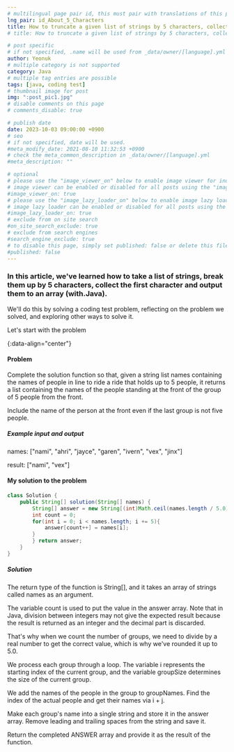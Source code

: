 ```yaml
---
# multilingual page pair id, this must pair with translations of this page. (This name must be unique)
lng_pair: id_About_5_Characters
title: How to truncate a given list of strings by 5 characters, collecting only the first character and outputting it to an array.
# title: How to truncate a given list of strings by 5 characters, collecting only the first character and outputting it to an array.

# post specific
# if not specified, .name will be used from _data/owner/[language].yml
author: Yeonuk
# multiple category is not supported
category: Java
# multiple tag entries are possible
tags: [java, coding test]
# thumbnail image for post
img: ":post_pic1.jpg"
# disable comments on this page
# comments_disable: true

# publish date
date: 2023-10-03 09:00:00 +0900
# seo
# if not specified, date will be used.
#meta_modify_date: 2021-08-10 11:32:53 +0900
# check the meta_common_description in _data/owner/[language].yml
#meta_description: ""

# optional
# please use the "image_viewer_on" below to enable image viewer for individual pages or posts (_posts/ or [language]/_posts folders).
# image viewer can be enabled or disabled for all posts using the "image_viewer_posts: true" setting in _data/conf/main.yml.
#image_viewer_on: true
# please use the "image_lazy_loader_on" below to enable image lazy loader for individual pages or posts (_posts/ or [language]/_posts folders).
# image lazy loader can be enabled or disabled for all posts using the "image_lazy_loader_posts: true" setting in _data/conf/main.yml.
#image_lazy_loader_on: true
# exclude from on site search
#on_site_search_exclude: true
# exclude from search engines
#search_engine_exclude: true
# to disable this page, simply set published: false or delete this file
#published: false
---
```


<!-- outline-start -->

### In this article, we've learned how to take a list of strings, break them up by 5 characters, collect the first character and output them to an array (with.Java).

We'll do this by solving a coding test problem, reflecting on the problem we solved, and exploring other ways to solve it.

Let's start with the problem

{:data-align="center"}

<!-- outline-end -->

#### Problem

Complete the solution function so that, given a string list names containing the names of people in line to ride a ride that holds up to 5 people, it returns a list containing the names of the people standing at the front of the group of 5 people from the front.

Include the name of the person at the front even if the last group is not five people.

##### Example input and output

names: ["nami", "ahri", "jayce", "garen", "ivern", "vex", "jinx"]

result: ["nami", "vex"]

<!-- | start_num | end_num | result |
| --------- | ------- | ------ |
| 10 | 3 | 0 | -->

#### My solution to the problem

```java
class Solution {
    public String[] solution(String[] names) {
        String[] answer = new String[(int)Math.ceil(names.length / 5.0)];
        int count = 0;
        for(int i = 0; i < names.length; i += 5){
            answer[count++] = names[i];
        }
        } return answer;
    }
}
```

##### Solution

The return type of the function is String[], and it takes an array of strings called names as an argument.

The variable count is used to put the value in the answer array. Note that in Java, division between integers may not give the expected result because the result is returned as an integer and the decimal part is discarded.

That's why when we count the number of groups, we need to divide by a real number to get the correct value, which is why we've rounded it up to 5.0.

We process each group through a loop. The variable i represents the starting index of the current group, and the variable groupSize determines the size of the current group.

We add the names of the people in the group to groupNames. Find the index of the actual people and get their names via i + j.

Make each group's name into a single string and store it in the answer array. Remove leading and trailing spaces from the string and save it.

Return the completed ANSWER array and provide it as the result of the function.
